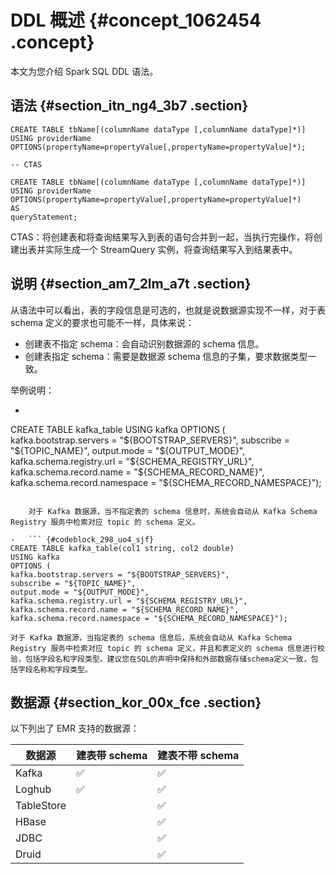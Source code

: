 # DDL 概述 {#concept_1062454 .concept}

本文为您介绍 Spark SQL DDL 语法。

## 语法 {#section_itn_ng4_3b7 .section}

``` {#codeblock_txd_5sb_gvj}
CREATE TABLE tbName[(columnName dataType [,columnName dataType]*)]
USING providerName
OPTIONS(propertyName=propertyValue[,propertyName=propertyValue]*);
```

``` {#codeblock_vkg_mny_umi}
-- CTAS

CREATE TABLE tbName[(columnName dataType [,columnName dataType]*)]
USING providerName
OPTIONS(propertyName=propertyValue[,propertyName=propertyValue]*)
AS
queryStatement;
```

CTAS：将创建表和将查询结果写入到表的语句合并到一起，当执行完操作，将创建出表并实际生成一个 StreamQuery 实例，将查询结果写入到结果表中。

## 说明 {#section_am7_2lm_a7t .section}

从语法中可以看出，表的字段信息是可选的，也就是说数据源实现不一样，对于表 schema 定义的要求也可能不一样，具体来说：

-   创建表不指定 schema：会自动识别数据源的 schema 信息。
-   创建表指定 schema：需要是数据源 schema 信息的子集，要求数据类型一致。

举例说明：

-   ``` {#codeblock_50d_q3d_g5m}
CREATE TABLE kafka_table 
USING kafka 
OPTIONS (
kafka.bootstrap.servers = "${BOOTSTRAP_SERVERS}",
subscribe = "${TOPIC_NAME}",
output.mode = "${OUTPUT_MODE}",
kafka.schema.registry.url = "${SCHEMA_REGISTRY_URL}",
kafka.schema.record.name = "${SCHEMA_RECORD_NAME}",
kafka.schema.record.namespace = "${SCHEMA_RECORD_NAMESPACE}");
```

    对于 Kafka 数据源，当不指定表的 schema 信息时，系统会自动从 Kafka Schema Registry 服务中检索对应 topic 的 schema 定义。

-   ``` {#codeblock_298_uo4_sjf}
CREATE TABLE kafka_table(col1 string, col2 double)
USING kafka 
OPTIONS (
kafka.bootstrap.servers = "${BOOTSTRAP_SERVERS}",
subscribe = "${TOPIC_NAME}",
output.mode = "${OUTPUT_MODE}",
kafka.schema.registry.url = "${SCHEMA_REGISTRY_URL}",
kafka.schema.record.name = "${SCHEMA_RECORD_NAME}",
kafka.schema.record.namespace = "${SCHEMA_RECORD_NAMESPACE}");
```

    对于 Kafka 数据源，当指定表的 schema 信息后，系统会自动从 Kafka Schema Registry 服务中检索对应 topic 的 schema 定义，并且和表定义的 schema 信息进行校验，包括字段名和字段类型。建议您在SQL的声明中保持和外部数据存储schema定义一致，包括字段名称和字段类型。


## 数据源 {#section_kor_00x_fce .section}

以下列出了 EMR 支持的数据源：

|数据源|建表带 schema|建表不带 schema|
|---|----------|-----------|
|Kafka|✅|✅|
|Loghub|✅|✅|
|TableStore| |✅|
|HBase| |✅|
|JDBC| |✅|
|Druid| |✅|


